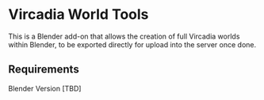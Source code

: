 # Vircadia World Tools

This is a Blender add-on that allows the creation of full Vircadia worlds within Blender, to be exported directly for upload into the server once done.

## Requirements

Blender Version [TBD]
